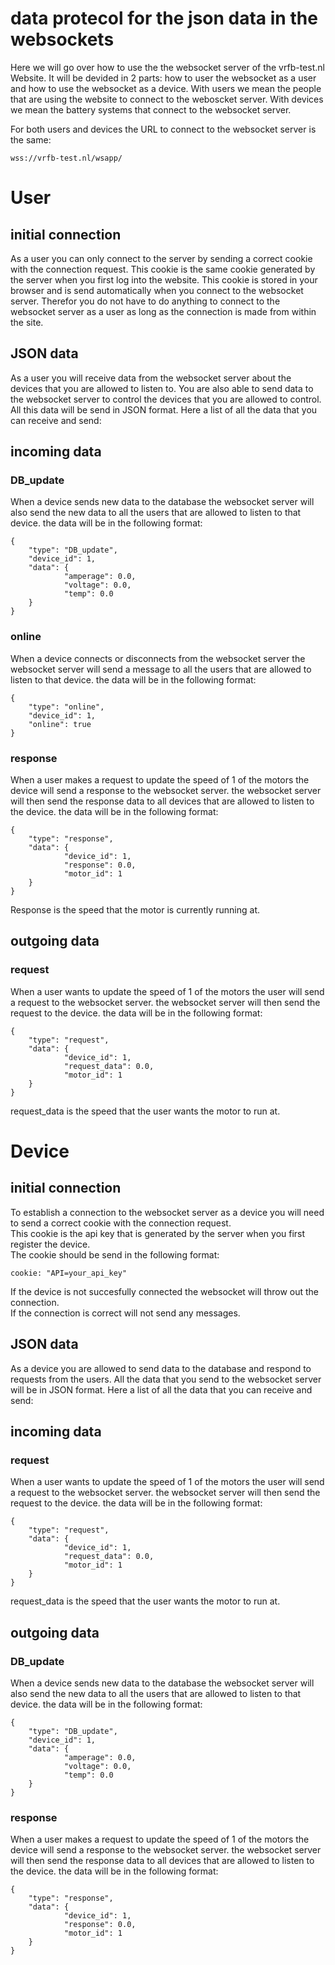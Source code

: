 # data protecol for the json data in the websockets

Here we will go over how to use the the websocket server of the vrfb-test.nl Website.
It will be devided in 2 parts: how to user the websocket as a user and how to use the websocket as a device.
With users we mean the people that are using the website to connect to the weboscket server.
With devices we mean the battery systems that connect to the websocket server.

For both users and devices the URL to connect to the websocket server is the same: 

```
wss://vrfb-test.nl/wsapp/
```

# User

## initial connection

As a user you can only connect to the server by sending a correct cookie with the connection request.
This cookie is the same cookie generated by the server when you first log into the website.
This cookie is stored in your browser and is send automatically when you connect to the websocket server.
Therefor you do not have to do anything to connect to the websocket server as a user as long as the connection is made from within the site.

## JSON data

As a user you will receive data from the websocket server about the devices that you are allowed to listen to.
You are also able to send data to the websocket server to control the devices that you are allowed to control.
All this data will be send in JSON format.
Here a list of all the data that you can receive and send:

## incoming data

### **DB_update**
When a device sends new data to the database the websocket server will also send the new data to all the users that are allowed to listen to that device. the data will be in the following format:

```
{
    "type": "DB_update",
    "device_id": 1,
    "data": {
            "amperage": 0.0,
            "voltage": 0.0,
            "temp": 0.0
    }
}
```

### **online**
When a device connects or disconnects from the websocket server the websocket server will send a message to all the users that are allowed to listen to that device. the data will be in the following format:

```
{
    "type": "online",
    "device_id": 1,
    "online": true
}
```

### **response** 
When a user makes a request to update the speed of 1 of the motors the device will send a response to the websocket server. the websocket server will then send the response data to all devices that are allowed to listen to the device. the data will be in the following format:

```
{
    "type": "response",
    "data": {
            "device_id": 1,
            "response": 0.0,
            "motor_id": 1
    }
}
```

Response is the speed that the motor is currently running at.<br>

## outgoing data

### **request**
When a user wants to update the speed of 1 of the motors the user will send a request to the websocket server. the websocket server will then send the request to the device. the data will be in the following format:

```
{
    "type": "request",
    "data": {
            "device_id": 1,
            "request_data": 0.0,
            "motor_id": 1
    }
}
```

request_data is the speed that the user wants the motor to run at.

# Device

## initial connection

To establish a connection to the websocket server as a device you will need to send a correct cookie with the connection request.<br>
This cookie is the api key that is generated by the server when you first register the device. <br>
The cookie should be send in the following format:
    
    
    cookie: "API=your_api_key"
    

If the device is not succesfully connected the websocket will throw out the connection. <br>
If the connection is correct will not send any messages.<br>

## JSON data

As a device you are allowed to send data to the database and respond to requests from the users. All the data that you send to the websocket server will be in JSON format. Here a list of all the data that you can receive and send:<be>

## incoming data

### **request**
When a user wants to update the speed of 1 of the motors the user will send a request to the websocket server. the websocket server will then send the request to the device. the data will be in the following format:

```
{
    "type": "request",
    "data": {
            "device_id": 1,
            "request_data": 0.0,
            "motor_id": 1
    }
}
```

request_data is the speed that the user wants the motor to run at.<br>

## outgoing data

### **DB_update**
When a device sends new data to the database the websocket server will also send the new data to all the users that are allowed to listen to that device. the data will be in the following format:<br>

```
{
    "type": "DB_update",
    "device_id": 1,
    "data": {
            "amperage": 0.0,
            "voltage": 0.0,
            "temp": 0.0
    }
}
```

### **response** 
When a user makes a request to update the speed of 1 of the motors the device will send a response to the websocket server. the websocket server will then send the response data to all devices that are allowed to listen to the device. the data will be in the following format:<br>

```
{
    "type": "response",
    "data": {
            "device_id": 1,
            "response": 0.0,
            "motor_id": 1
    }
}
```





